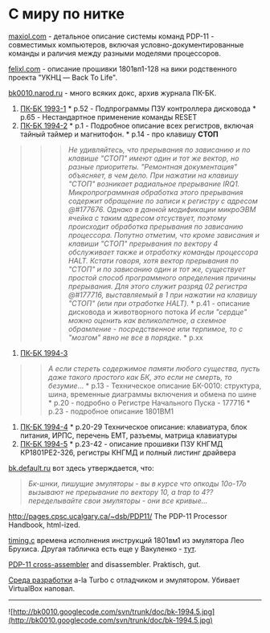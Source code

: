 # С миру по нитке #
[maxiol.com](http://www.maxiol.com/bk/bms/doc/PDP11.TXT) - детальное описание системы команд PDP-11 - совместимых компьютеров, включая условно-документированные команды и раличия между разными моделями процессоров.

[felixl.com](http://www.felixl.com/UKNC_FDD_1801vp1-128) - описание прошивки 1801вп1-128 на вики родственного проекта "УКНЦ — Back To Life".

[bk0010.narod.ru](http://bk0010.narod.ru/docs.html) - много всяких докс, архив журнала ПК-БК.
  1. [ПК-БК 1993-1](http://bk0010.narod.ru/docs/BK_Magazine/bk-1993.1.djvu)
    * p.52 - Подпрограммы ПЗУ контроллера дисковода
    * p.65 - Нестандартное применение команды RESET
  1. [ПК-БК 1994-2](http://bk0010.narod.ru/docs/BK_Magazine/bk-1994.2.djvu)
    * p.1  - Подробное описание всех регистров, включая тайный таймер и магнитофон.
    * p.14 - про клавишу **СТОП**
> > > _Не удивляйтесь, что прерывания по зависанию и по клавише "СТОП" имеют один и тот же вектор, но разные приоритеты. "Ремонтная документация" объясняет, в чем дело. При нажатии на клавишу "СТОП" возникает радиальное прерывание IRQ1. Микропрограммная обработка этого прерывания содержит обращение по записи к регистру с адресом @#177676. Однако в данной модификации микроЭВМ ячейка с таким адресом отсуствует, поэтому происходит обработка прерывания по зависанию процессора. Попутно отметим, что кроме зависания и клавиши "СТОП" прерывания по вектору 4 обслуживает также и отработку команды процессора HALT._
> > > _Кстати говоря, хотя вектор прерывания по "СТОП" и по зависанию один и тот же, существует простой способ программного определения причины прерывания. Для этого служит разряд 02 регистра @#177716, выставляемый в 1 при нажатии на клавишу "СТОП" (или при отработке HALT)._
    * p.41 - описание дисковода и животворного потока
> > > _И если "сердце" можно оценить как великолепное, а схемное обрамление - посредственное или терпимое, то с "мозгом" явно не все в порядке._
    * p.xx
  1. [ПК-БК 1994-3](http://bk0010.narod.ru/docs/BK_Magazine/bk-1994.3.djvu)

> > _А если стереть содержимое памяти любого существа, пусть даже такого простого как БК, это если не смерть, то безумие_...
    * p.13 - Техническое описание БК-0010: структура, шина, временные диаграммы включения и обмена по шине
    * p.20 - подробно о Регистре Начального Пуска - 177716
    * p.23 - подробное описание 1801ВМ1
  1. [ПК-БК 1994-4](http://bk0010.narod.ru/docs/BK_Magazine/bk-1994.4.djvu)
    * p.20-29 Техническое описание: клавиатура, блок питания, ИРПС, перечень EMT, разъемы, матрица клавиатуры
  1. [ПК-БК 1994-5](http://bk0010.narod.ru/docs/BK_Magazine/bk-1994.5.djvu)
    * p.23-42 - описание прошивки ПЗУ КНГМД КР1801РЕ2-326, регистры КНГМД и полный листинг драйвера


[bk.default.ru](http://bk.default.ru/forum-806.html) вот здесь утверждается, что:


> _Бк-шнки, пишущие эмуляторы - вы в курсе что опкоды 10o-17o вызывают не прерывание по вектору 10, а trap to 4?? переделывайте свои эмуляторы - они все кривые..._

http://pages.cpsc.ucalgary.ca/~dsb/PDP11/ The PDP-11 Processor Handbook, html-ized.

[timing.c](http://bk-terak-emu.cvs.sourceforge.net/bk-terak-emu/bk-terak-emu/timing.c?revision=1.6&view=markup) времена исполнения инструкций 1801вм1 из эмулятора Лео Брухиса. Другая табличка есть еще у Вакуленко - [тут](http://vak.ru/doku.php/proj/bk/1801vm-series).

[PDP-11 cross-assembler](http://www.dbit.com/pub/ibmpc/pdpxasm/) and disassembler. Praktisch, gut.

[Среда разработки](http://uknc.narod.ru/Soft4/index.htm) a-la Turbo с отладчиком и эмулятором. Убивает VirtualBox наповал.


---


![http://bk0010.googlecode.com/svn/trunk/doc/bk-1994.5.jpg](http://bk0010.googlecode.com/svn/trunk/doc/bk-1994.5.jpg)